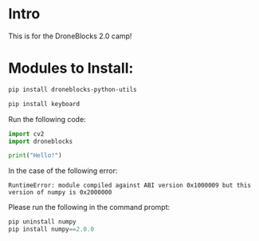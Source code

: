 # Intro

This is for the DroneBlocks 2.0 camp!


# Modules to Install:

```bash
pip install droneblocks-python-utils
```

```bash
pip install keyboard
```
Run the following code:

```Python
import cv2
import droneblocks

print("Hello!")
```


In the case of the following error:
```text
RuntimeError: module compiled against ABI version 0x1000009 but this version of numpy is 0x2000000
```

Please run the following in the command prompt:

```Python
pip uninstall numpy
pip install numpy==2.0.0
```

